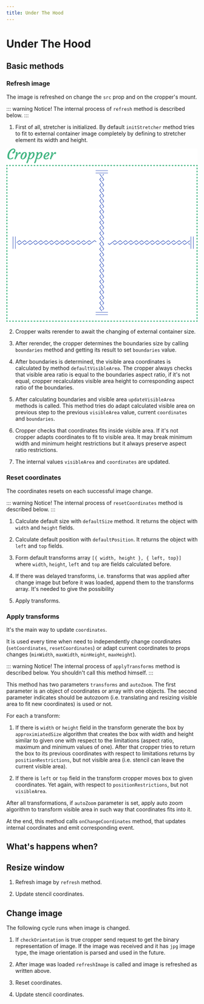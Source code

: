 ```yaml
---
title: Under The Hood
---
```


# Under The Hood

## Basic methods

### Refresh image

The image is refreshed on change the `src` prop and on the cropper's mount.

::: warning Notice!
The internal process of `refresh` method is described below.
:::

1. First of all, stretcher is initialized. By default `initStretcher` method tries to
fit to external container image completely by defining to stretcher element its width and height.

![Example](../.vuepress/assets/under-the-hood/stretching.svg)

2. Cropper waits rerender to await the changing of external container size.

3. After rerender, the cropper determines the boundaries size by calling `boundaries` method and getting its result to 
set `boundaries` value.

4. After boundaries is determined, the visible area coordinates is calculated by method `defaultVisibleArea`. 
The cropper always checks that visible area ratio is equal to the boundaries aspect ratio, if it's not equal,
cropper recalculates visible area height to corresponding aspect ratio of the boundaries.

5. After calculating boundaries and visible area `updateVisibleArea` methods is called. This method tries do adapt
calculated visible area on previous step to the previous `visibleArea` value, current `coordinates` and `boundaries`.

6. Cropper checks that coordinates fits inside visible area. If it's not cropper adapts coordinates to fit to
visible area. It may break minimum width and minimum height restrictions but it always preserve aspect ratio restrictions.

7. The internal values `visibleArea` and `coordinates` are updated.

### Reset coordinates

The coordinates resets on each successful image change.

::: warning Notice!
The internal process of `resetCoordinates` method is described below.
:::

1. Calculate default size with `defaultSize` method. It returns the object with `width` and `height` fields.
 
2. Calculate default position with `defaultPosition`. It returns the object with `left` and `top` fields.

3. Form default transforms array `[{ width, height }, { left, top}]` where `width`, `height`, `left` and `top` are fields calculated before.

4. If there was delayed transforms, i.e. transforms that was applied after change image but before it was loaded, append them to the transforms array. 
It's needed to give the possibility 

5. Apply transforms.


### Apply transforms

It's the main way to update `coordinates`. 

It is used every time when need to independently change coordinates (`setCoordinates`, `resetCoordinates`) or adapt current coordinates to props changes (`minWidth`, `maxWidth`, `minHeight`, `maxHeight`).

::: warning Notice!
The internal process of `applyTransforms` method is described below. You shouldn't call this method himself.
:::

This method has two parameters `transforms` and `autoZoom`. 
The first parameter is an object of coordinates or array with one objects. 
The second parameter indicates should be autozoom (i.e. translating and resizing visible area to fit new coordinates) is used or not.

For each a transform:

1. If there is `width` or `height` field in the transform generate the box by `approximiatedSize` algorithm that creates
the box with width and height similar to given one with respect to the limitations (aspect ratio, maximum and minimum values of one). 
After that cropper tries to return the box to its previous coordinates with respect to limitations returns by `positionRestrictions`, but not 
visible area (i.e. stencil can leave the current visible area). 

2. If there is `left` or `top` field in the transform cropper moves box to given coordinates. Yet again, with respect to `positionRestrictions`, but not `visibleArea`.

After all transformations, if `autoZoom` parameter is set, apply auto zoom algorithm to transform visible area in such way that coordinates
fits into it.

At the end, this method calls `onChangeCoordinates` method, that updates internal coordinates and emit corresponding event.

## What's happens when?

## Resize window

1. Refresh image by `refresh` method.

2. Update stencil coordinates.

## Change image

The following cycle runs when image is changed.

1. If `checkOrientation` is true cropper send request to get the binary representation of image. 
If the image was received and it has `jpg` image type, the image orientation is parsed and used 
in the future.

2. After image was loaded `refreshImage` is called and image is refreshed as written above.

3. Reset coordinates.

4. Update stencil coordinates.
